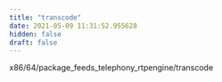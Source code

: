 ```yaml
---
title: "transcode"
date: 2021-05-09 11:31:52.955628
hidden: false
draft: false
---
```


x86/64/package_feeds_telephony_rtpengine/transcode

